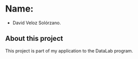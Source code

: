 # Name:
* David Veloz Solórzano.

## About this project
This project is part of my application to the DataLab program.
